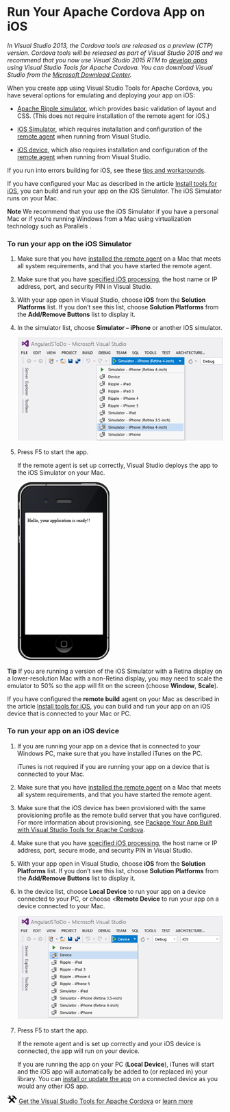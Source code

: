 <properties
   pageTitle="Debug Your App Built with Visual Studio Tools for Apache Cordova | Cordova"
   description="description"
   services="na"
   documentationCenter=""
   authors="Mikejo5000"
   tags=""/>
<tags
   ms.service="na"
   ms.devlang="javascript"
   ms.topic="article"
   ms.tgt_pltfrm="mobile-multiple"
   ms.workload="na"
   ms.date="09/10/2015"
   ms.author="mikejo"/>
# Run Your Apache Cordova App on iOS

_In Visual Studio 2013, the Cordova tools are released as a preview (CTP) version. Cordova tools will be released as part of Visual Studio 2015 and we recommend that you now use Visual Studio 2015 RTM to [develop apps](https://msdn.microsoft.com/en-us/library/dn771545(v=vs.140).aspx) using Visual Studio Tools for Apache Cordova. You can download Visual Studio from the [Microsoft Download Center](http://go.microsoft.com/fwlink/p/?linkid=517106)._

When you create app using Visual Studio Tools for Apache Cordova, you have several options for emulating and deploying your app on iOS:

*   [Apache Ripple simulator](run-app-ripple-simulator.md), which provides basic validation of layout and CSS. (This does not require installation of the remote agent for iOS.)

*   [iOS Simulator](#iOSSimulator)</span>, which requires installation and configuration of the [remote agent](../getting-started/install-vs-tools-apache-cordova.md#ios) when running from Visual Studio.

*   [iOS device](#iOSDevice)</span>, which also requires installation and configuration of the [remote agent](../getting-started/install-vs-tools-apache-cordova.md#ios) when running from Visual Studio.

If you run into errors building for iOS, see these [tips and workarounds](https://github.com/Microsoft/cordova-docs/tree/master/tips-and-workarounds/ios).

If you have configured your Mac as described in the article [Install tools for iOS](../getting-started/install-vs-tools-apache-cordova.md#ios), you can build and run your app on the iOS Simulator. The iOS Simulator runs on your Mac.

**Note** We recommend that you use the iOS Simulator if you have a personal Mac or if you’re running Windows from a Mac using virtualization technology such as Parallels .

### To run your app on the iOS Simulator

1.   Make sure that you have [installed the remote agent](../getting-started/install-vs-tools-apache-cordova.md#ios) on a Mac that meets all system requirements, and that you have started the remote agent.

2.   Make sure that you have [specified iOS processing](../getting-started/install-vs-tools-apache-cordova.md#ios), the host name or IP address, port, and security PIN in Visual Studio.

3.  With your app open in Visual Studio, choose **iOS** from the **Solution Platforms** list. If you don’t see this list, choose **Solution Platforms** from the **Add/Remove Buttons** list to display it.

4.  In the simulator list, choose **Simulator – iPhone** or another iOS simulator.

    ![Selecting the iOS Simulator](<media/run-app-ios/run-ios-simulator-select.png> "Selecting the iOS Simulator")
5.  Press F5 to start the app.

    If the remote agent is set up correctly, Visual Studio deploys the app to the iOS Simulator on your Mac.

    ![iOS Simulator running on a Mac](<media/run-app-ios/run-ios-simulator.png> "iOS Simulator running on a Mac")

**Tip** If you are running a version of the iOS Simulator with a Retina display on a lower-resolution Mac with a non-Retina display, you may need to scale the emulator to 50% so the app will fit on the screen (choose **Window**, **Scale**).

If you have configured the **remote build** agent on your Mac as described in the article [Install tools for iOS](../getting-started/install-vs-tools-apache-cordova.md#ios), you can build and run your app on an iOS device that is connected to your Mac or PC.

### To run your app on an iOS device

1.  If you are running your app on a device that is connected to your Windows PC, make sure that you have installed iTunes on the PC.

	iTunes is not required if you are running your app on a device that is connected to your Mac.

2.  Make sure that you have [installed the remote agent](../getting-started/install-vs-tools-apache-cordova.md#ios) on a Mac that meets all system requirements, and that you have started the remote agent.

3.  Make sure that the iOS device has been provisioned with the same provisioning profile as the remote build server that you have configured. For more information about provisioning, see [Package Your App Built with Visual Studio Tools for Apache Cordova](../package-and-publish/package-app-built-with-visual-studio.md)</span>.

4.  Make sure that you have [specified iOS processing](../getting-started/install-vs-tools-apache-cordova.md#ios), the host name or IP address, port, secure mode, and security PIN in Visual Studio.

5.  With your app open in Visual Studio, choose **iOS** from the **Solution Platforms** list. If you don’t see this list, choose **Solution Platforms** from the **Add/Remove Buttons** list to display it.

6.  In the device list, choose **Local Device** to run your app on a device connected to your PC, or choose <**Remote Device** to run your app on a device connected to your Mac.

    ![Selecting an iOS device](<media/run-app-ios/run-ios-device-select.png> "Selecting an iOS device")
7.  Press F5 to start the app.

    If the remote agent and is set up correctly and your iOS device is connected, the app will run on your device.

    If you are running the app on your PC (**Local Device**), iTunes will start and the iOS app will automatically be added to (or replaced in) your library. You can [install or update the app](http://support.apple.com/kb/PH12315) on a connected device as you would any other iOS app.

![Download the tools](<media/run-app-ios/run-ios-download-link.png> "Download the tools") [Get the Visual Studio Tools for Apache Cordova](http://aka.ms/mchm38) or [learn more](https://www.visualstudio.com/cordova-vs.aspx)
